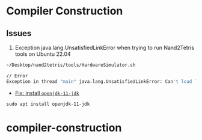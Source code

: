 Compiler Construction
=

Issues
-

1. Exception java.lang.UnsatisfiedLinkError when trying to run Nand2Tetris tools on Ubuntu 22.04

  ```sh
  ~/Desktop/nand2tetris/tools/HardwareSimulator.sh

  // Error
  Exception in thread "main" java.lang.UnsatisfiedLinkError: Can't load library: /usr/lib/jvm/java-11-openjdk-amd64/lib/libawt_xawt.so
  ```
  - [Fix: install `openjdk-11-jdk`](https://stackoverflow.com/questions/67391845/exception-java-lang-unsatisfiedlinkerror-when-trying-to-open-allure-reports-in-w)

  ```
  sudo apt install openjdk-11-jdk
  ```

  # compiler-construction
